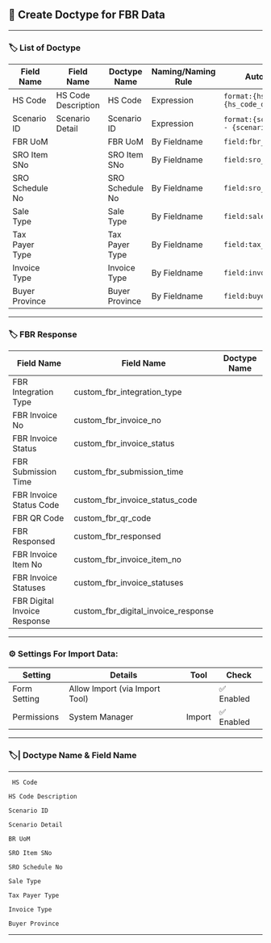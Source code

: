 ## 🔹 Create Doctype for FBR Data

---

### 🏷️ List of Doctype


| Field Name         |  Field Name             | Doctype Name          |  Naming/Naming Rule |                    Auto Name                |
|--------------------|-------------------------|-----------------------|---------------------|---------------------------------------------|
| HS Code            | HS Code Description     | HS Code               | Expression          | `format:{hs_code} - {hs_code_description}`  |
| Scenario ID        | Scenario Detail         | Scenario ID           | Expression          | `format:{scenario_id} - {scenario_detail}`  |
| FBR UoM            |                         | FBR UoM               | By Fieldname        | `field:fbr_uom`                             |
| SRO Item SNo       |                         | SRO Item SNo          | By Fieldname        | `field:sro_item_sno`                        |
| SRO Schedule No    |                         | SRO Schedule No       | By Fieldname        | `field:sro_schedule_no`                     |
| Sale Type          |                         | Sale Type             | By Fieldname        | `field:sale_type`                           |
| Tax Payer Type     |                         | Tax Payer Type        | By Fieldname        | `field:tax_payer_type`                      |
| Invoice Type       |                         | Invoice Type          | By Fieldname        | `field:invoice_type`                        |
| Buyer Province     |                         | Buyer Province        | By Fieldname        | `field:buyer_province`                      |

---

### 🏷️ FBR Response


| Field Name                      |  Field Name                          | Doctype Name          | 
|---------------------------------|--------------------------------------|-----------------------|
| FBR Integration Type            | custom_fbr_integration_type          |                       | 
| FBR Invoice No                  | custom_fbr_invoice_no                |                       | 
| FBR Invoice Status              | custom_fbr_invoice_status            |                       |
| FBR Submission Time             | custom_fbr_submission_time           |                       |
| FBR Invoice Status Code         | custom_fbr_invoice_status_code       |                       |
| FBR QR Code                     | custom_fbr_qr_code                   |                       |
| FBR Responsed                   | custom_fbr_responsed                 |                       |
| FBR Invoice Item No             | custom_fbr_invoice_item_no           |                       |
| FBR Invoice Statuses            | custom_fbr_invoice_statuses          |                       |
| FBR Digital Invoice Response    | custom_fbr_digital_invoice_response  |                       |


---

### ⚙️ Settings For Import Data:

| Setting      | Details                          |  Tool   |    Check   |
|--------------|----------------------------------|---------|-------------|
| Form Setting | Allow Import (via Import Tool)   |         | ✅ Enabled |
| Permissions  | System Manager                   | Import  | ✅ Enabled |

---

### 🏷️| Doctype Name & Field Name
---

```
 HS Code 
```
```
HS Code Description
```
```
Scenario ID
```
```
Scenario Detail
```
```
BR UoM
```
```
SRO Item SNo
```
```
SRO Schedule No
```
```
Sale Type
```
```
Tax Payer Type
```
```
Invoice Type     
```
```
Buyer Province
```
---
